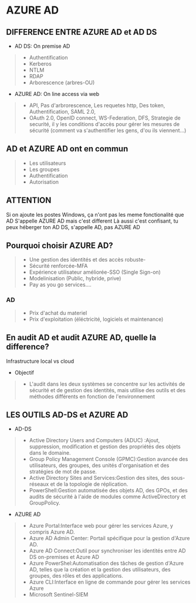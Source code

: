 # AZURE AD
## DIFFERENCE ENTRE AZURE AD et AD DS
- AD DS: On premise AD
> - Authentification
> -  Kerberos
> -  NTLM
> -  RDAP
> -  Arborescence (arbres-OU)
				
- AZURE AD: On line access via web
> - API, Pas d'arbrorescence, Les requetes http, Des token, Authentification, SAML 2.0,
> - OAuth 2.0, OpenID connect, WS-Federation, DFS,  Strategie de securité, il y les conditions d'accès pour gérer les mesures de sécurité (comment va s'authentifier les gens, d'ou ils viennent...)
						 								  
## AD et AZURE AD ont en commun 
> - Les utilisateurs
> -  Les groupes
> -  Authentification
> -  Autorisation
								  
## ATTENTION
Si on ajoute les postes Windows, ça n'ont pas les meme fonctionalité que AD
S'appelle AZURE AD mais c'est different
Là aussi c'est confisant, tu peux héberger ton AD DS, s'appelle AD, pas AZURE AD

## Pourquoi choisir AZURE AD?
> - Une gestion des identités et des accès robuste-
> - Sécurité renforcée-MFA
> - Expérience utilisateur améliorée-SSO (Single Sign-on)
> - Modelinisation (Public, hybride, prive)
> - Pay as you go services....

### AD
> - Prix d'achat du materiel
> - Prix d'exploitation (éléctricité, logiciels et maintenance)


## En audit AD et audit AZURE AD, quelle la difference?
   Infrastructure local vs cloud
- Objectif
> - L'audit dans les deux systèmes se concentre sur les activités de sécurité et de gestion des identités, mais utilise des outils et des méthodes différents en fonction de l'environnement 

## LES OUTILS AD-DS et AZURE AD
- AD-DS
> - Active Directory Users and Computers (ADUC) :Ajout, suppression, modification et gestion des propriétés des objets dans le domaine.
> - Group Policy Management Console (GPMC):Gestion avancée des utilisateurs, des groupes, des unités d'organisation et des stratégies de mot de passe.
> - Active Directory Sites and Services:Gestion des sites, des sous-réseaux et de la topologie de réplication.
> - PowerShell:Gestion automatisée des objets AD, des GPOs, et des audits de sécurité à l'aide de modules comme ActiveDirectory et GroupPolicy.

- AZURE AD
> - Azure Portal:Interface web pour gérer les services Azure, y compris Azure AD.
> - Azure AD Admin Center: Portail spécifique pour la gestion d'Azure AD.
> - Azure AD Connect:Outil pour synchroniser les identités entre AD DS on-premises et Azure AD
> - Azure PowerShel:Automatisation des tâches de gestion d'Azure AD, telles que la création et la gestion des utilisateurs, des groupes, des rôles et des applications.
> - Azure CLI:Interface en ligne de commande pour gérer les services Azure
> - Microsoft Sentinel-SIEM
